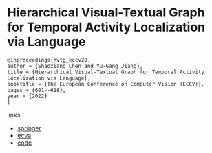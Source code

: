 # Hierarchical Visual-Textual Graph for Temporal Activity Localization via Language

```
@inproceedings{hvtg_eccv20,
author = {Shaoxiang Chen and Yu-Gang Jiang},
title = {Hierarchical Visual-Textual Graph for Temporal Activity Localization via Language},
booktitle = {The European Conference on Computer Vision (ECCV)},
pages = {601--618},
year = {2022}
}
```

links
- [springer](https://link.springer.com/chapter/10.1007/978-3-030-58565-5_36)
- [ecva](https://www.ecva.net/papers/eccv_2020/papers_ECCV/html/3563_ECCV_2020_paper.php)
- [code](https://github.com/forwchen/HVTG)
